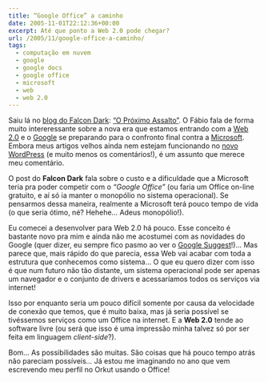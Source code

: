 ```yaml
---
title: “Google Office” a caminho
date: 2005-11-01T22:12:36+00:00
excerpt: Até que ponto a Web 2.0 pode chegar?
url: /2005/11/google-office-a-caminho/
tags:
  - computação em nuvem
  - google
  - google docs
  - google office
  - microsoft
  - web
  - web 2.0
---
```


Saiu lá no [blog do Falcon Dark][1]: [“O Próximo Assalto”][2]. O Fábio fala de forma muito intereressante sobre a nova era que estamos entrando com a [Web 2.0][3] e o [Google][4] se preparando para o confronto final contra a [Microsoft][5]. Embora meus artigos velhos ainda nem estejam funcionando no [novo WordPress][6] (e muito menos os comentários!), é um assunto que merece meu comentário.

O post do **Falcon Dark** fala sobre o custo e a dificuldade que a Microsoft teria pra poder competir com o _“Google Office”_ (ou faria um Office on-line gratuito, e aí só ia manter o monopólio no sistema operacional). Se pensarmos dessa maneira, realmente a Microsoft terá pouco tempo de vida (o que seria ótimo, né? Hehehe… Adeus monopólio!).

Eu comecei a desenvolver para Web 2.0 há pouco. Esse conceito é bastante novo pra mim e ainda não me acostumei com as novidades do Google (quer dizer, eu sempre fico pasmo ao ver o [Google Suggest][7]!)… Mas parece que, mais rápido do que parecia, essa Web vai acabar com toda a estrutura que conhecemos como sistema… O que eu quero dizer com isso é que num futuro não tão distante, um sistema operacional pode ser apenas um navegador e o conjunto de drivers e acessaríamos todos os serviços via internet!

Isso por enquanto seria um pouco difícil somente por causa da velocidade de conexão que temos, que é muito baixa, mas já seria possível se tivéssemos serviços como um Office na internet. E a **Web 2.0** tende ao software livre (ou será que isso é uma impressão minha talvez só por ser feita em linguagem _client-side_?).

Bom… As possibilidades são muitas. São coisas que há pouco tempo atrás não pareciam possíveis… Já estou me imaginando no ano que vem escrevendo meu perfil no Orkut usando o Office!

[1]: http://falcon-dark.blogspot.com
[2]: http://falcon-dark.blogspot.com/2005/11/o-prximo-assalto.html
[3]: http://en.wikipedia.org/wiki/Web_2.0
[4]: http://www.google.com
[5]: http://www.microsoft.com
[6]: /2005/10/mudanca-de-servidor/
[7]: http://www.google.com/webhp?complete=1&hl=en
